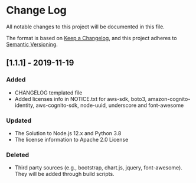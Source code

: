 # Change Log
All notable changes to this project will be documented in this file.

The format is based on [Keep a Changelog](https://keepachangelog.com/en/1.0.0/),
and this project adheres to [Semantic Versioning](https://semver.org/spec/v2.0.0.html).

## [1.1.1] - 2019-11-19
### Added
 - CHANGELOG templated file
 - Added licenses info in NOTICE.txt for aws-sdk, boto3, amazon-cognito-identity, aws-cognito-sdk, node-uuid, underscore and font-awesome

### Updated
 - The Solution to Node.js 12.x and Python 3.8
 - The license information to Apache 2.0 License

### Deleted
 - Third party sources (e.g., bootstrap, chart.js, jquery, font-awesome). They will be added through build scripts.